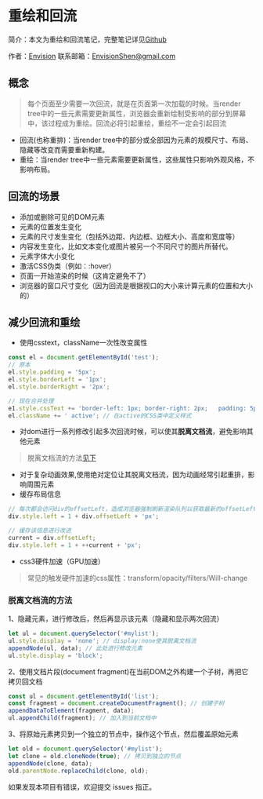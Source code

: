# 重绘和回流

简介：本文为重绘和回流笔记，完整笔记详见[Github](https://github.com/MrEnvision/Front-end_learning_notes)

作者：[Envision](https://github.com/MrEnvision) 联系邮箱：[EnvisionShen@gmail.com](mailto:EnvisionShen@gmail.com)

## 概念

> 每个页面至少需要一次回流，就是在页面第一次加载的时候。当render tree中的一些元素需要更新属性，浏览器会重新绘制受影响的部分到屏幕中，该过程成为重绘。回流必将引起重绘，重绘不一定会引起回流

* 回流\(也称重排\)：当render tree中的部分或全部因为元素的规模尺寸、布局、隐藏等改变而需要重新构建。
* 重绘：当render tree中一些元素需要更新属性，这些属性只影响外观风格，不影响布局。

## 回流的场景

* 添加或删除可见的DOM元素
* 元素的位置发生变化
* 元素的尺寸发生变化（包括外边距、内边框、边框大小、高度和宽度等）
* 内容发生变化，比如文本变化或图片被另一个不同尺寸的图片所替代。
* 元素字体大小变化
* 激活CSS伪类（例如：:hover）
* 页面一开始渲染的时候（这肯定避免不了）
* 浏览器的窗口尺寸变化（因为回流是根据视口的大小来计算元素的位置和大小的）

## 减少回流和重绘

* 使用csstext，className一次性改变属性

```javascript
const el = document.getElementById('test');
// 原本
el.style.padding = '5px';
el.style.borderLeft = '1px';
el.style.borderRight = '2px';

// 现在合并处理
e1.style.cssText += 'border-left: 1px; border-right: 2px;   padding: 5px;
el.className += ' active'; // 在active的CSS类中定义样式
```

* 对dom进行一系列修改引起多次回流时候，可以使其**脱离文档流**，避免影响其他元素

> 脱离文档流的方法[见下](zhong-hui-he-hui-liu.md#脱离文档流的方法)

* 对于复杂动画效果,使用绝对定位让其脱离文档流，因为动画经常引起重排，影响周围元素
* 缓存布局信息

```javascript
// 每次都会访问div的offsetLeft，造成浏览器强制刷新渲染队列以获取最新的offsetLeft值
div.style.left = 1 + div.offsetLeft + 'px';

// 缓存该信息进行改进
current = div.offsetLeft;
div.style.left = 1 + ++current + 'px';
```

* css3硬件加速（GPU加速）

> 常见的触发硬件加速的css属性：transform/opacity/filters/Will-change

### 脱离文档流的方法

1、隐藏元素，进行修改后，然后再显示该元素（隐藏和显示两次回流）

```javascript
let ul = document.querySelector('#mylist');
ul.style.display = 'none'; // display:none使其脱离文档流
appendNode(ul, data); // 此处进行修改元素
ul.style.display = 'block';
```

2、使用文档片段\(document fragment\)在当前DOM之外构建一个子树，再把它拷贝回文档

```javascript
const ul = document.getElementById('list');
const fragment = document.createDocumentFragment(); // 创建子树
appendDataToElement(fragment, data);
ul.appendChild(fragment); // 加入到当前文档中
```

3、将原始元素拷贝到一个独立的节点中，操作这个节点，然后覆盖原始元素

```javascript
let old = document.querySelector('#mylist');
let clone = old.cloneNode(true); // 拷贝到独立的节点
appendNode(clone, data);
old.parentNode.replaceChild(clone, old);
```

如果发现本项目有错误，欢迎提交 issues 指正。

